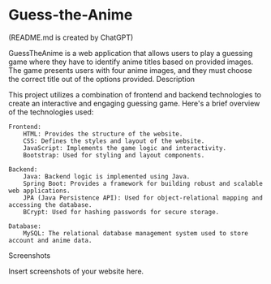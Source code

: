 # Guess-the-Anime

(README.md is created by ChatGPT)

GuessTheAnime is a web application that allows users to play a guessing game where they have to identify anime titles based on provided images. The game presents users with four anime images, and they must choose the correct title out of the options provided.
Description

This project utilizes a combination of frontend and backend technologies to create an interactive and engaging guessing game. Here's a brief overview of the technologies used:

    Frontend:
        HTML: Provides the structure of the website.
        CSS: Defines the styles and layout of the website.
        JavaScript: Implements the game logic and interactivity.
        Bootstrap: Used for styling and layout components.

    Backend:
        Java: Backend logic is implemented using Java.
        Spring Boot: Provides a framework for building robust and scalable web applications.
        JPA (Java Persistence API): Used for object-relational mapping and accessing the database.
        BCrypt: Used for hashing passwords for secure storage.

    Database:
        MySQL: The relational database management system used to store account and anime data.


Screenshots

Insert screenshots of your website here.
